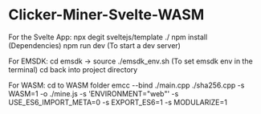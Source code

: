 # Clicker-Miner-Svelte-WASM



For the Svelte App: npx degit sveltejs/template ./
npm install (Dependencies)
npm run dev (To start a dev server)


For EMSDK:
cd emsdk -> source ./emsdk_env.sh (To set emsdk env in the terminal)
cd back into project directory


For WASM:
cd to WASM folder
emcc --bind ./main.cpp ./sha256.cpp -s WASM=1 -o ./mine.js -s 'ENVIRONMENT="web"' -s USE_ES6_IMPORT_META=0 -s EXPORT_ES6=1 -s MODULARIZE=1







